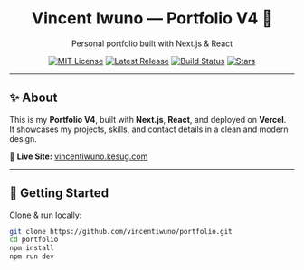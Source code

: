 <div align="center">
  <h1>Vincent Iwuno — Portfolio V4 🚀</h1>
  <p>Personal portfolio built with Next.js & React</p>

  [![MIT License](https://img.shields.io/badge/license-MIT-green)](LICENSE)
  [![Latest Release](https://img.shields.io/github/v/release/vlex127/portfolio)](https://github.com/vincentiwuno/portfolio/releases)
  [![Build Status](https://github.com/vincentiwuno/portfolio/actions/workflows/prettier.yml/badge.svg)](https://github.com/vincentiwuno/portfolio/actions)
  [![Stars](https://img.shields.io/github/stars/vincentiwuno/portfolio?style=social)](https://github.com/vincentiwuno/portfolio/stargazers)
</div>

---

## ✨ About

This is my **Portfolio V4**, built with **Next.js**, **React**, and deployed on **Vercel**.  
It showcases my projects, skills, and contact details in a clean and modern design.

🔗 **Live Site:** [vincentiwuno.kesug.com](https://vincentiwuno.kesug.com)

---

## 🚀 Getting Started

Clone & run locally:

```bash
git clone https://github.com/vincentiwuno/portfolio.git
cd portfolio
npm install
npm run dev
